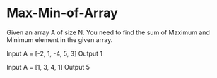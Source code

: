 # Max-Min-of-Array

Given an array A of size N. You need to find the sum of Maximum and Minimum element in the given array.

Input
A = [-2, 1, -4, 5, 3]
Output
1


Input
A = [1, 3, 4, 1]
Output
5
